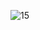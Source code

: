 ![15](https://github.com/pabloWIB/ESTATICA-63/assets/116923433/6e41482f-3a5c-4829-afb4-5d033e474232)
